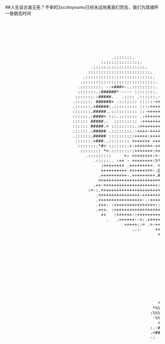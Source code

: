 ##人生自古谁无死？不幸的2scotoyoumu已经永远地离我们而去，我们为其缅怀一普朗克时间
<pre>
                                                                                                                                                                     
                                                                                                                                                                     
                                                                                                                                                                     
                                                                                                                                                                     
                                                                                                                                                                     
                                                                                                          .:::::::::                                                 
                                                                                                       :::::::::::::::                                               
                                         .:::::::.                                                   ::::::::::::::::::.                                             
                                     :::::::::::::::.                                               .:::::::::::::::::::.                                            
                                 .::::::::::::::::::::.                                            .:::::::::::::::::::::.                                           
                                ::::::::::::::::::::::::.                :-                        :::::::::::::::::::::::.                                          
                              .::::::::::::::::::::::::::.            .:++-   ::++++++++++++-::   .:::::::::.  -===- .:::::                                          
                             .::::::::::::::::::::::::::::.         -+++++=-+++++++++++++++++++++=.::::::. .::::: ###* ::::.                                         
                            .::::::::. --+###=-..:::::::::.   .::-+++++++++++++++++++++++++++++++++=...:: .:::::::.=###.::::                                         
                            :::::::.:######*----- ::::::::. +++++++++++++++++++++++++++++++++++++++++++++  :::::::: ###-::::.                                        
                           :::::::.:#####.   .:::: .::::::.-++++++++++++++++++++++++++++++++++++++++++++++++- .::.:.###-::::.                                        
                          .::::::. ######+ .::::::: :::::-++++++++++++++++++++++++++++++++++++++++++++++++++++- :.  ###-::::.                                        
                          .::::::.+#####:.::::::::: ::::=+++++++++++++++++++++++++++++++++++-+++++++++++++++++++-. #### ::::.                                        
                          :::::::.#####..:::::::::: ::-+++++++++++++:++++++++++++++++++++++++-:++++*+++++++++++++= ##=.:::::.                                        
                          ::::::.:####= :::.::::::: .:++++++++++++..++++++++++++++++++++++++++..++*****++++++++++++:..::::::.                                        
                          :::::: #####..  ::::::::: -+++++++++++=.*.++++++++++++++++++++++++++= =******+++++++++++++ ::::::.                                         
                          :::::: #####.= :::::::::.:++++++++++++.#+-+++++++++++++++++++++++++.+.:++++++++++++++++:+++:=.:.                                           
                          ::::::.:##### .::::::::.-++++-+++++++:+#*.+++++++++++++++++++++++++:=.# =+=-:++-=++++++:+++:++                                             
                          .::::::.##### ::::::::::+++++:+++++++.#%#.+++++++++++++++++++++++++=-.##:++.++++ ++++++ +++:+++:                                           
                           ::::::.+###..:::::::: +++++++ +++++=+#: + =++.=+++++++++++++++++++- ####.+.++++.-+++++: ++:++++                                           
                            :::::::.*#= :::::::.+-++++++=-++++.+%%%##.-+. +++++++++++++++++++ +####:      ::++++-:+:+.++++=                                          
                             :::::::: *=.:::::::-:+++++++:++++.#%%%%%##.-*+=+++++++ ++++++++.@@#       .#@@#++++ +++ :+++++:                                         
                               .:::::::::     =: ++++++++:=-++.#%%%%##*      -++++++:++++++.%@@#       -%@@#+++-++++++++   +                                         
                                  .:::::.. :++ - ++++++++:%*.=-        *@@@%@@@. ===:+++-.#%%@@# ...........+++:+++++++.                                             
                                     :=+++++++ .++++++++=. =:=+         ##+ @@@%%%%#%..%%%%%%@@#...........:++ ++++++-                                               
                                     ++++++++++ +++++++==-.@@@# ........... #@@%%%%%%%%%%%%%%%@%::::::::::::+ +++++=                                                 
                                    .++++++++++-.+++++++++.#@@#............ #@%%%%%%%%%%%%%%%%%@@ :::::::: =%*:++++++                                                
                                    =+++++++++++++++++++++==@@@:::::::::::: @@%%%%%%%%%%%%%%%%%%@# ::::::::@%%%.+++++++                                              
                                  .++-=++++++++++++++++++++:+@@@:::::::::::.@@%%%%%%%%%%%%%%%%%%%%%#:....=%%%###::++++++                                             
                                :=-:.+++++++++++++++++++++++==@@@+ :::::::.%%%%%%%%%%%%%%%%%%%%%%%%%%%%%%%#**####=+++++++                                            
                                   .=+++++++++++++++-+++++++++:#@@@@#----%@%%%%%%%%%%%%%%%%%%%%%%%%%%%%%%########:+++++++                                            
                                   .+++++++++++++++++-.-++++++++.-#%%%%%%%%%%%%%%%%%%%%%%%%%%%%%%%%%%%%%%%%%%+-:++:=+++++                                            
                                   .+++- :+++++++++++++++=:::  -  --*#%%%%%%%%%%%%%%%=---*:%%%%%%%%%%%%%*=::++++++ :++++                                             
                                   .+++. :+++++++=++++++++++++=-######%%%%%%%%%%%%%%-*****:%%%%%%%%*=.:++++++++++: :+++.                                             
                                     ++   :++++++-:+++++++++++++.#%%%%%%%%%%%%%%%%%%-****+*%%%%=::=+++= =++++++=    :             - :=:                              
                                       .   .++++++--+:.++=++++++=:-=#%%%%%%%%%%%%%%%*****%*-:-=+++++-. -+++++.                 :  +%%=                               
                                              +++++::= .=-+++++++.++++++++++=:: -.:-------- ..-==..   :+=:                 :.+.%%%%%%*+#:                            
                                                 ..:-     +++++++=.+++=.:+*%%%+::** * .::::.-++*%%#++++++               +%%-%%.%%%%%%%+                              
                                                           =+++++:-+.:  %%%%%%%%*+-*-%%%%%%%%%%%%%%%%%%%%..           *%%%%-%%.##%%%%%%%%.                           
                                                            :+++++++ *%%.%%%%%%%=+-*-%%%%%%%=%%%%%%%%%%%-*%+       :#%%%%%%% *%-::-####+                             
                                                              .=+++=:%%%+#% -%%%=*-*-%%%%%:==%%%%%%%%%%.#%%%%.   -%%%%%%%%%%%%***=..+:                               
                                                                    %%%%%.# *.%%-*..-:%.-++.%%%%%%%%%*+%%%%%%+ *%%%%%%%%%%%%%%%%%%%%%%                               
                                                                   *%%%%%% .:*** #%# *****#%%%%%%%%* %%%%%%%%%%%%%%%%%%%%%%%%%%%%%%%:                                
                                                                  :%%%%%%.    #%=%%%%   =%%%%%-     =%%%%%%%%%%%%%%%%%%%%%%%%%%%%#                                   
                                                                  %%%%%%+       =%%%-%=             *%%%%%%%%%%%%%%%%%%%%%%%%%                                       
                                                                 +%%%%%%+                            -%%%%%%%%%%%%%%%%%%%%.                                          
                                                                .#%%%%%%+                                :%%%%%%%%%%%%%                                              
                                                                +%%%%%%%+       - -                                                                                  
                                                               -%%%%%%%%+       :=-                                                                                  
                                                              .%%%%%%%%%        .                                                                                    
                                                             .%%%%%%%%#.                                                                                             
                                                            :%%%%%%%%%                                                                                               
                                                           *%%%%%%%%%.                                                                                               
                                                         *%%%%%%%%%%*                                                              ..                                
                                                        :%%%%%%%%%%*                                                               :                                 
                                                         -%%%%%%%%#.                                                              :.                                 
                                                           =*%%%%%#.                                                             :.                                  
                                                        :.-###----                                                              ::                                   
                                                        .=##*####.                                                            .:.                                    
                                                        -:  .##-                                                           . .:                                      
                                                                                                                           .:.                                       
                                                                                                           ..           ..:. .                                       
                                                                                                            .::::...::::.                                            
                                                                                                                                                                     
                                                                                                                                                                     
                                                                                                                                                                     
                                                                                                                                                                     
                                                                                                                   .                                                 
                                                                                                                                                                     
                                                                                                                                                                     
                                                                                                                                                                     
                                                                                                                                                                     
                                                                                                                                                                     
                                                                                                                                                                     
                                                                                                                                                                     
                                                                                                                                                                     
                                                                                                                                                                     
                                                               +*..                               ..*##+                                                             
                                                                .++.     .                   .######++.                                                              
                                                                         =                                                                                           
                                                              .**:.                                   ::                                                             
                                                               -#######=:                     .:=######*                                                             
                                                               *#---:====                      -:=-.--#%.                                                            
                                                               *%%%%%%%%%.                     %%%%%%%%%.                                                            
                                                                %%%%%%%%%.                     %%%%%%%%%.                                                            
                                                                #%%%%%%%%.                     %%%%%%%%*                                                             
                                                                .%%%%%%%%.                     %%%%%%%%+                                                             
                                                                .*%%%%%%-.                     =%%%%%-.:                                                             
                                                                -%%%%*:%%%                   #%%*==*%%%+                                                             
                                                                  :-=:                        :-%.%%%:                                                               
                                                                                                                                                                     
                                                                                                                                                                     
                                                                                                                                                                     
                                                                                                                                                                     
                                                                                                                                                                     
                                                                                                                                                                     
                                                                                                                                                                     
                                                                                                                                                                     
</pre>
